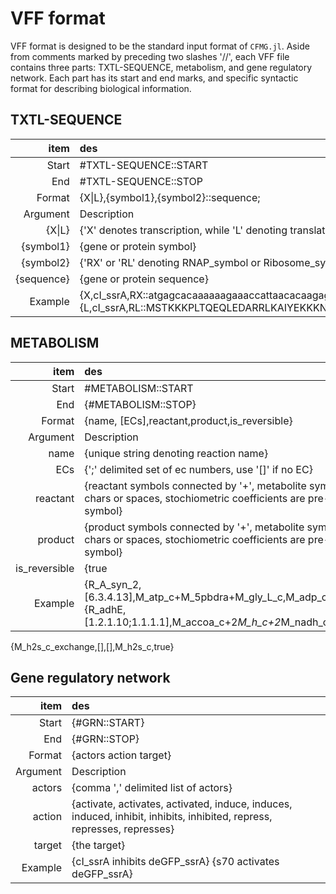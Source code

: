 # VFF format
VFF format is designed to be the standard input format of `CFMG.jl`.
Aside from comments marked by preceding two slashes '//', each VFF file contains three parts: TXTL-SEQUENCE, metabolism, and gene regulatory network.
Each part has its start and end marks, and specific syntactic format for describing biological information.


## TXTL-SEQUENCE

item | des
---: | :---
Start | \#TXTL-SEQUENCE::START
End | \#TXTL-SEQUENCE::STOP
Format | {X\|L},\{symbol1\},\{symbol2\}::sequence;
Argument | Description
{X\|L} | {'X' denotes transcription, while 'L' denoting translation}
{symbol1} | {gene or protein symbol}
{symbol2} | {'RX' or 'RL' denoting RNAP\_symbol or Ribosome\_symbol, respectively}
{sequence} | {gene or protein sequence}
Example | {X,cI\_ssrA,RX::atgagcacaaaaaagaaaccattaacacaagagcagcttgaggacgcacgtcgccttaaagc;} {L,cI\_ssrA,RL::MSTKKKPLTQEQLEDARRLKAIYEKKKNELGLSQESVADKMGMGQS;}



## METABOLISM

item | des
---: | :---
Start| \#METABOLISM::START
End | {\#METABOLISM::STOP}
Format | {name, [ECs],reactant,product,is\_reversible}
Argument | Description
name | {unique string denoting reaction name}
ECs | {';' delimited set of ec numbers, use '[]' if no EC}
reactant | {reactant symbols connected by '+', metabolite symbols can not have special chars or spaces, stochiometric coefficients are pre-pended to metabolite symbol}
product | {product symbols connected by '+', metabolite symbols can not have special chars or spaces, stochiometric coefficients are pre-pended to metabolite symbol}
is\_reversible | {true|false}
Example | {R\_A\_syn\_2,[6.3.4.13],M\_atp\_c+M\_5pbdra+M\_gly\_L\_c,M\_adp\_c+M\_pi\_c+M\_gar\_c,false} {R\_adhE,[1.2.1.10;1.1.1.1],M\_accoa\_c+2*M\_h\_c+2*M\_nadh\_c,M\_etoh\_c+2*M\_nad\_c,true}
{M\_h2s\_c\_exchange,[],[],M\_h2s\_c,true}


## Gene regulatory network

item | des
---: | :---
Start | {\#GRN::START}
 End | {\#GRN::STOP}
Format | {actors action target}
Argument | Description
actors | {comma ',' delimited list of actors}
action | {activate, activates, activated, induce, induces, induced, inhibit, inhibits, inhibited, repress, represses, represses}
target | {the target}
Example | {cI\_ssrA inhibits deGFP\_ssrA} {s70 activates deGFP\_ssrA}
